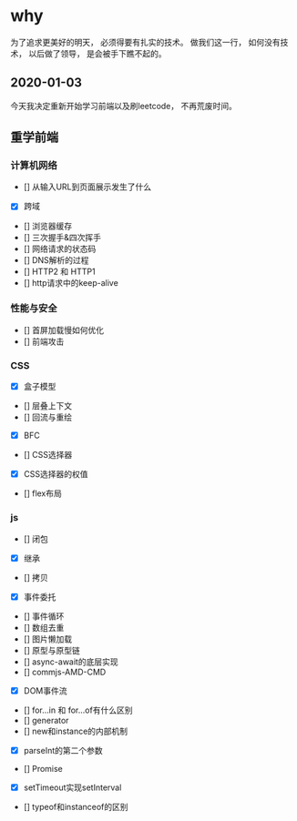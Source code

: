 # why

为了追求更美好的明天， 必须得要有扎实的技术。
做我们这一行， 如何没有技术， 以后做了领导， 是会被手下瞧不起的。

## 2020-01-03

今天我决定重新开始学习前端以及刷leetcode， 不再荒废时间。

## 重学前端

### 计算机网络

- [] 从输入URL到页面展示发生了什么
- [x] 跨域
- [] 浏览器缓存
- [] 三次握手&四次挥手
- [] 网络请求的状态码
- [] DNS解析的过程
- [] HTTP2 和 HTTP1
- [] http请求中的keep-alive

### 性能与安全

- [] 首屏加载慢如何优化
- [] 前端攻击

### CSS

- [x] 盒子模型
- [] 层叠上下文
- [] 回流与重绘
- [x] BFC
- [] CSS选择器
- [x] CSS选择器的权值
- [] flex布局

### js

- [] 闭包
- [x] 继承
- [] 拷贝
- [x] 事件委托
- [] 事件循环
- [] 数组去重
- [] 图片懒加载
- [] 原型与原型链
- [] async-await的底层实现
- [] commjs-AMD-CMD
- [x] DOM事件流
- [] for...in 和 for...of有什么区别
- [] generator
- [] new和instance的内部机制
- [x] parseInt的第二个参数
- [] Promise
- [x] setTimeout实现setInterval
- [] typeof和instanceof的区别


